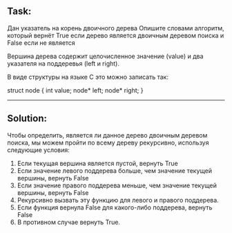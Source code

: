 ## Task:

Дан указатель на корень двоичного дерева
Опишите словами алгоритм, который вернёт True если дерево является двоичным деревом поиска и False если не является

Вершина дерева содержит целочисленное значение (value) и два указателя на поддеревья (left и right).

В виде структуры на языке C это можно записать так:

struct node {
int value;
node* left;
node* right;
}

---

## Solution:

Чтобы определить, является ли данное дерево двоичным деревом поиска, мы можем пройти по всему дереву рекурсивно, используя следующие условия:

1. Если текущая вершина является пустой, вернуть True
2. Если значение левого поддерева больше, чем значение текущей вершины, вернуть False
3. Если значение правого поддерева меньше, чем значение текущей вершины, вернуть False
4. Рекурсивно вызвать эту функцию для левого и правого поддерева.
5. Если функция вернула False для какого-либо поддерева, вернуть False
6. В противном случае вернуть True.